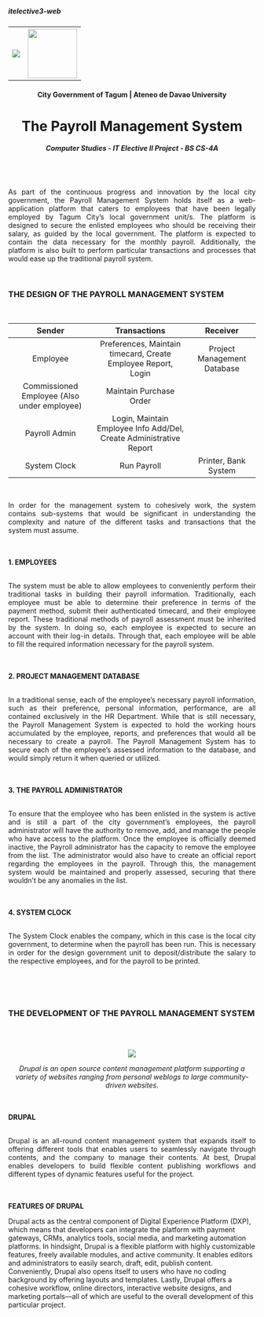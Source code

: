 ##### itelective3-web


<table align="center"> 
  <tr>
    <th align="left"> <img src="https://tagumcity.gov.ph/wp-content/themes/wp-bootstrap-starter-child/public/images/logo.png"> </th>
    <th align="right"> <img src="https://upload.wikimedia.org/wikipedia/en/6/64/Ateneo_de_Davao_University_logo.png" width=100> </th>
  </tr>  
</table>

<h4 align="center">
  City Government of Tagum | Ateneo de Davao University
</h3>
<h1 align="center">  
  The Payroll Management System
 </h1>
 <h5 align="center">
  <i> Computer Studies - IT Elective II Project - BS CS-4A </i>
</h5>
<br>
<br>
<body>
  <p align="justify"> 
  As part of the continuous progress and innovation by the local city government, the Payroll Management System holds itself as a web-application platform that caters to employees that have been legally employed by Tagum City’s local government unit/s. The platform is designed to secure the enlisted employees who should be receiving their salary, as guided by the local government. The platform is expected to contain the data necessary for the monthly payroll. Additionally, the platform is also built to perform particular transactions and processes that would ease up the traditional payroll system.
  </p>
</body>
<br>
<h3>
  THE DESIGN OF THE PAYROLL MANAGEMENT SYSTEM
</h3>
<br>
<table align="center"> 
  <thead>
    <tr>
      <th align="center"> Sender </th>
      <th align="center"> Transactions </th> 
      <th align="center"> Receiver </th>
    </tr>
  </thead>
  <tbody>
    <tr>
      <td align="center"> Employee </td>
      <td align="center"> Preferences, Maintain timecard, Create Employee Report, Login </td>
      <td align="center"> Project Management Database </td>  
    </tr>
    <tr>
      <td align="center"> Commissioned Employee (Also under employee) </td>
      <td align="center"> Maintain Purchase Order </td> 
      <td align="center"> </td>
    </tr>
    <tr>
      <td align="center"> Payroll Admin </td>
      <td align="center"> Login, Maintain Employee Info Add/Del, Create Administrative Report </td>
      <td align="center"> </td>  
    </tr>
    <tr>
      <td align="center"> System Clock </td>
      <td align="center"> Run Payroll </td>
      <td align="center"> Printer, Bank System </td>
    </tr>
  </tbody>
</table>
<br>
<body>
  <p align="justify">
  In order for the management system to cohesively work, the system contains sub-systems that would be significant in understanding the complexity and nature of the different tasks and transactions that the system must assume. 
  </p>
</body>
<br>
<br>
<body>
  <b>
    1. EMPLOYEES
  </b>
  <br>
  <br>
    <p align="justify">
    The system must be able to allow employees to conveniently perform their traditional tasks in building their payroll information. Traditionally, each employee must be able to determine their preference in terms of the payment method, submit their authenticated timecard, and their employee report. These traditional methods of payroll assessment must be inherited by the system. In doing so, each employee is expected to secure an account with their log-in details. Through that, each employee will be able to fill the required information necessary for the payroll system.
  </p>
  <br>
  <br>
  <b> 
    2. PROJECT MANAGEMENT DATABASE
  </b>
  <br> 
  <br> 
    <p align="justify">
    In a traditional sense, each of the employee’s necessary payroll information, such as their preference, personal information, performance, are all contained exclusively in the HR Department. While that is still necessary, the Payroll Management System is expected to hold the working hours accumulated by the employee, reports, and preferences that would all be necessary to create a payroll. The Payroll Management System has to secure each of the employee’s assessed information to the database, and would simply return it when queried or utilized.
    </p>
  <br>
  <br> 
  <b>
    3. THE PAYROLL ADMINISTRATOR 
  </b>
  <br>
  <br>
    <p align="justify">
    To ensure that the employee who has been enlisted in the system is active and is still a part of the city government’s employees, the payroll administrator will have the authority to remove, add, and manage the people who have access to the platform. Once the employee is officially deemed inactive, the Payroll administrator has the capacity to remove the employee from the list. The administrator would also have to create an official report regarding the employees in the payroll. Through this, the management system would be maintained and properly assessed, securing that there wouldn’t be any anomalies in the list. 
    </p>
  <br>
  <br> 
  <b> 
    4. SYSTEM CLOCK
  </b>
  <br> 
  <br> 
    <p align="justify">
      The System Clock enables the company, which in this case is the local city government, to determine when the payroll has been run. This is necessary in order for the design government unit to deposit/distribute the salary to the respective employees, and for the payroll to be printed.  
    </p>
</body>
<br>
<br>
<br>
<h3>
  THE DEVELOPMENT OF THE PAYROLL MANAGEMENT SYSTEM
</h3>
<br> 
<br> 
<p align="center">
<img src="https://www.drupal.org/files/cta/graphic/Wordmark2_white_RGB.svg" style="display: inline-block; margin: 0 auto; max-width: 300px">
</p>
<body> 
 <p align="center">
  <i> 
    Drupal is an open source content management platform supporting a variety of websites ranging from personal weblogs to large community-driven websites.
  </i>  
 </p>
<br> 
<br> 
  <b>
    DRUPAL
  </b>
<br>
<br>
   <p align="justify">
   Drupal is an all-round content management system that expands itself to offering different tools that enables users to seamlessly navigate through contents, and the company to manage their contents. At best, Drupal enables developers to build flexible content publishing workflows and different types of dynamic features useful for the project. 
   </p>
  <br>
  <br> 
    <b>
      FEATURES OF DRUPAL 
    </b>
  <p align="justify">
    
  Drupal acts as the central component of Digital Experience Platform (DXP), which means that developers can integrate the platform with payment gateways, CRMs, analytics tools, social media, and marketing automation platforms. In hindsight, Drupal is a flexible platform with highly customizable features, freely available modules, and active community. It enables editors and administrators to easily search, draft, edit, publish content. Conveniently, Drupal also opens itself to users who have no coding background by offering layouts and templates. Lastly, Drupal offers a cohesive workflow, online directors, interactive website designs, and marketing portals—all of which are useful to the overall development of this particular project. 
  </p>
</body> 

